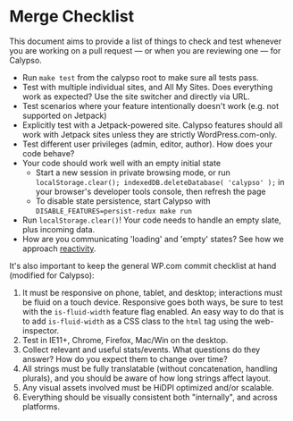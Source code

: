Merge Checklist
===============

This document aims to provide a list of things to check and test whenever you are working on a pull request — or when you are reviewing one — for Calypso.

* Run `make test` from the calypso root to make sure all tests pass.
* Test with multiple individual sites, and All My Sites. Does everything work as expected? Use the site switcher and directly via URL.
* Test scenarios where your feature intentionally doesn't work (e.g. not supported on Jetpack)
* Explicitly test with a Jetpack-powered site. Calypso features should all work with Jetpack sites unless they are strictly WordPress.com-only.
* Test different user privileges (admin, editor, author). How does your code behave?
* Your code should work well with an empty initial state
  * Start a new session in private browsing mode, or run `localStorage.clear(); indexedDB.deleteDatabase( 'calypso' );` in your browser's developer tools console, then refresh the page
  * To disable state persistence, start Calypso with `DISABLE_FEATURES=persist-redux make run`
* Run `localStorage.clear()`! Your code needs to handle an empty slate, plus incoming data.
* How are you communicating 'loading' and 'empty' states? See how we approach [reactivity](reactivity.md).

It's also important to keep the general WP.com commit checklist at hand (modified for Calypso):

1. It must be responsive on phone, tablet, and desktop; interactions must be fluid on a touch device. Responsive goes both ways, be sure to test with the `is-fluid-width` feature flag enabled. An easy way to do that is to add `is-fluid-width` as a CSS class to the `html` tag using the web-inspector.
2. Test in IE11+, Chrome, Firefox, Mac/Win on the desktop.
3. Collect relevant and useful stats/events. What questions do they answer? How do you expect them to change over time?
4. All strings must be fully translatable (without concatenation, handling plurals), and you should be aware of how long strings affect layout.
5. Any visual assets involved must be HiDPI optimized and/or scalable.
6. Everything should be visually consistent both "internally", and across platforms.
